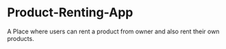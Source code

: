 # Product-Renting-App
A Place where users can rent a product from owner and also rent their own products. 
